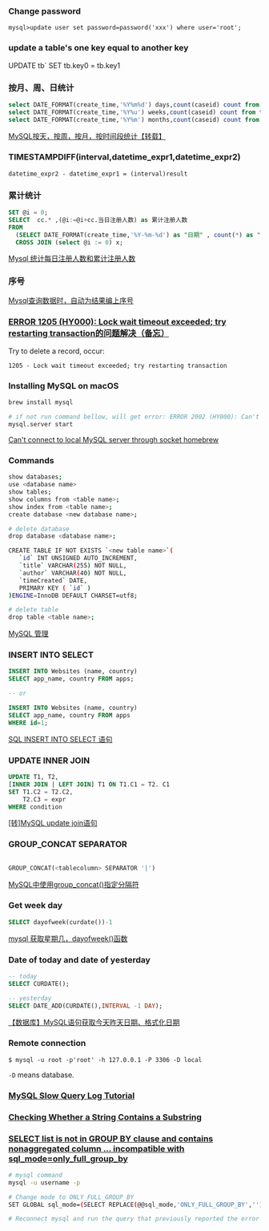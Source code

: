 ### Change password

`mysql>update user set password=password('xxx') where user='root';`

### update a table's one key equal to another key

UPDATE tb` 
SET tb.key0 = tb.key1


### 按月、周、日统计

```sql
select DATE_FORMAT(create_time,'%Y%m%d') days,count(caseid) count from tc_case group by days;
select DATE_FORMAT(create_time,'%Y%u') weeks,count(caseid) count from tc_case group by weeks;
select DATE_FORMAT(create_time,'%Y%m') months,count(caseid) count from tc_case group by months;
```

[MySQL按天，按周，按月，按时间段统计【转载】](https://blog.csdn.net/qq_28056641/article/details/78306870)

### TIMESTAMPDIFF(interval,datetime_expr1,datetime_expr2)

`datetime_expr2 - datetime_expr1 = (interval)result`

### 累计统计

```sql
SET @i = 0;
SELECT  cc.* ,(@i:=@i+cc.当日注册人数) as 累计注册人数
FROM
  (SELECT DATE_FORMAT(create_time,'%Y-%m-%d') as "日期" , count(*) as "当日注册人数" FROM user_t GROUP BY  日期)cc
  CROSS JOIN (select @i := 0) x;
```

[Mysql 统计每日注册人数和累计注册人数](https://blog.csdn.net/u012440725/article/details/82775178)


### 序号

[Mysql查询数据时，自动为结果编上序号](https://blog.csdn.net/arbben/article/details/78665389)


### [ERROR 1205 (HY000): Lock wait timeout exceeded; try restarting transaction的问题解决（备忘）](https://blog.csdn.net/mayor125/article/details/76186661)

Try to delete a record, occur:

`1205 - Lock wait timeout exceeded; try restarting transaction`


### Installing MySQL on macOS

```sh
brew install mysql

# if not run command bellow, will get error: ERROR 2002 (HY000): Can't connect to local MySQL server through socket '/tmp/mysql.sock' (2)
mysql.server start
```

[Can't connect to local MySQL server through socket homebrew](https://stackoverflow.com/a/18090173/6279975)


### Commands

```sh
show databases;
use <database name>
show tables;
show columns from <table name>;
show index from <table name>;
create database <new database name>;

# delete database
drop database <database name>;

CREATE TABLE IF NOT EXISTS `<new table name>`(
   `id` INT UNSIGNED AUTO_INCREMENT,
   `title` VARCHAR(255) NOT NULL,
   `author` VARCHAR(40) NOT NULL,
   `timeCreated` DATE,
   PRIMARY KEY ( `id` )
)ENGINE=InnoDB DEFAULT CHARSET=utf8;

# delete table
drop table <table name>;
```

[MySQL 管理](https://www.runoob.com/mysql/mysql-administration.html)


### INSERT INTO SELECT

```sql
INSERT INTO Websites (name, country)
SELECT app_name, country FROM apps;

-- or

INSERT INTO Websites (name, country)
SELECT app_name, country FROM apps
WHERE id=1;
```

[SQL INSERT INTO SELECT 语句](https://www.runoob.com/sql/sql-insert-into-select.html)

### UPDATE INNER JOIN

```sql
UPDATE T1, T2,
[INNER JOIN | LEFT JOIN] T1 ON T1.C1 = T2. C1
SET T1.C2 = T2.C2, 
    T2.C3 = expr
WHERE condition
```

[[转]MySQL update join语句](https://www.cnblogs.com/dirgo/p/9491777.html)

### GROUP_CONCAT SEPARATOR

```sql

GROUP_CONCAT(<tablecolumn> SEPARATOR '|')

```
[MySQL中使用group_concat()指定分隔符](https://www.cnblogs.com/ljch/p/12205580.html)


### Get week day

```sql
SELECT dayofweek(curdate())-1
```

[mysql 获取星期几，dayofweek()函数](https://www.cnblogs.com/sea-stream/p/11299476.html)


### Date of today and date of yesterday

```sql
-- today
SELECT CURDATE();

-- yesterday
SELECT DATE_ADD(CURDATE(),INTERVAL -1 DAY);
```

[【数据库】MySQL语句获取今天昨天日期、格式化日期](https://blog.csdn.net/m18633778874/article/details/88244539)

### Remote connection

`$ mysql -u root -p'root' -h 127.0.0.1 -P 3306 -D local`

`-D` means database.

### [MySQL Slow Query Log Tutorial](https://www.a2hosting.com/kb/developer-corner/mysql/enabling-the-slow-query-log-in-mysql)


### [Checking Whether a String Contains a Substring](https://www.oreilly.com/library/view/mysql-cookbook/0596001452/ch04s06.html)

### [SELECT list is not in GROUP BY clause and contains nonaggregated column … incompatible with sql_mode=only_full_group_by](https://stackoverflow.com/a/41887627/6279975)

```bash
# mysql command
mysql -u username -p

# Change mode to ONLY_FULL_GROUP_BY
SET GLOBAL sql_mode=(SELECT REPLACE(@@sql_mode,'ONLY_FULL_GROUP_BY',''));

# Reconnect mysql and run the query that previously reported the error
```